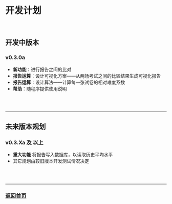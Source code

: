 
# 开发计划
<br>

## 开发中版本 
### v0.3.0a
* **新功能**：进行报告之间的比对
* **报告运算**：设计可视化方案——从两场考试之间的比较结果生成可视化报告
* **报告运算**：设计算法——计算每一张试卷的相对难度系数
* **帮助**：随程序提供使用说明

<br><br>
<hr>

## 未来版本规划

### v0.3.Xa 及 以上
* **重大功能** 将报告写入数据库，以读取历史平均水平
* 其它规划由较旧版本开发测试情况决定


<br><br>
<hr>

### [返回首页](./index.md)